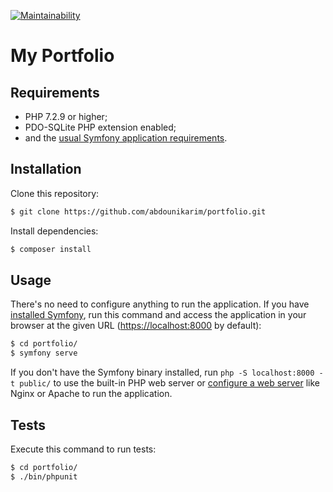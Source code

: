 [![Maintainability](https://api.codeclimate.com/v1/badges/b08e0144d0d1607bcdc0/maintainability)](https://codeclimate.com/github/abdounikarim/portfolio/maintainability)

My Portfolio
========================

Requirements
------------

  * PHP 7.2.9 or higher;
  * PDO-SQLite PHP extension enabled;
  * and the [usual Symfony application requirements][1].

Installation
------------

Clone this repository:

```bash
$ git clone https://github.com/abdounikarim/portfolio.git
```

Install dependencies:

```bash
$ composer install
```

Usage
-----

There's no need to configure anything to run the application. If you have
[installed Symfony][2], run this command and access the application in your
browser at the given URL (<https://localhost:8000> by default):

```bash
$ cd portfolio/
$ symfony serve
```

If you don't have the Symfony binary installed, run `php -S localhost:8000 -t public/`
to use the built-in PHP web server or [configure a web server][3] like Nginx or
Apache to run the application.

Tests
-----

Execute this command to run tests:

```bash
$ cd portfolio/
$ ./bin/phpunit
```

[1]: https://symfony.com/doc/current/reference/requirements.html
[2]: https://symfony.com/download
[3]: https://symfony.com/doc/current/cookbook/configuration/web_server_configuration.html
